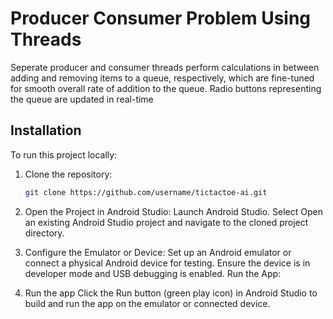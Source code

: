 

# Producer Consumer Problem Using Threads
Seperate producer and consumer threads perform calculations in between adding and removing items to a queue, respectively, which are fine-tuned for smooth overall rate of addition to the queue. Radio buttons representing the queue are updated in real-time


## Installation
To run this project locally:

1. Clone the repository:
   ```bash
   git clone https://github.com/username/tictactoe-ai.git
   
2. Open the Project in Android Studio:
Launch Android Studio.
Select Open an existing Android Studio project and navigate to the cloned project directory.


3. Configure the Emulator or Device:
Set up an Android emulator or connect a physical Android device for testing.
Ensure the device is in developer mode and USB debugging is enabled.
Run the App:

4. Run the app
  Click the Run button (green play icon) in Android Studio to build and run the app on the emulator or connected device.
